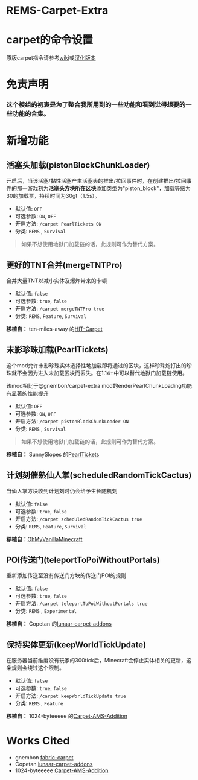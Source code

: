 # REMS-Carpet-Extra

# carpet的命令设置
原版carpet指令请参考[wiki](https://github.com/gnembon/fabric-carpet/wiki/Current-Available-Settings)或[汉化版本](https://github.com/SFG-Minecraft-mods-Chinese-Translation/Translation-doc/blob/master/Fabric-Carpet/Commands.md)

# 免责声明
### 这个模组的初衷是为了整合我所用到的一些功能和看到觉得想要的一些功能的合集。

# 新增功能


## 活塞头加载(pistonBlockChunkLoader)
开启后，当该活塞/黏性活塞产生活塞头的推出/拉回事件时，在创建推出/拉回事件的那一游戏刻为**活塞头方块所在区块**添加类型为"piston_block"，加载等级为30的加载票，持续时间为30gt（1.5s）。
* 默认值: `OFF`
* 可选参数: `ON`, `OFF`
* 开启方法: `/carpet PearlTickets ON`
* 分类: `REMS` , `Survival` 
> 如果不想使用地狱门加载链的话，此规则可作为替代方案。

## 更好的TNT合并(mergeTNTPro)
合并大量TNT以减小实体及爆炸带来的卡顿
* 默认值: `false`
* 可选参数: `true`, `false`
* 开启方法: `/carpet mergeTNTPro true`
* 分类: `REMS`, `Feature`, `Survival`

**移植自：**
ten-miles-away 的[HIT-Carpet](https://github.com/HIT-Craft/HIT-Carpet/tree/1.14.4)

## 末影珍珠加载(PearlTickets)
这个mod允许末影珍珠实体选择性地加载即将通过的区块，这样珍珠炮打出的珍珠就不会因为进入未加载区块而丢失。在1.14+中可以替代地狱门加载链使用。

该mod相比于@gnembon/carpet-extra mod的enderPearlChunkLoading功能有显著的性能提升
* 默认值: `OFF`
* 可选参数: `ON`, `OFF`
* 开启方法: `/carpet pistonBlockChunkLoader ON`
* 分类: `REMS` , `Survival`
> 如果不想使用地狱门加载链的话，此规则可作为替代方案。
 
**移植自：**
SunnySlopes 的[PearlTickets](https://github.com/SunnySlopes/PearlTickets)

## 计划刻催熟仙人掌(scheduledRandomTickCactus)
当仙人掌方块收到计划刻时仍会给予生长随机刻
* 默认值: `false`
* 可选参数: `true`, `false`
* 开启方法: `/carpet scheduledRandomTickCactus true`
* 分类: `REMS`, `Feature`, `Survival`

**移植自：**[OhMyVanillaMinecraft](https://github.com/hit-mc/OhMyVanillaMinecraft)

## POI传送门(teleportToPoiWithoutPortals)
重新添加传送至没有传送门方块的传送门POI的规则
* 默认值: `false`
* 可选参数: `true`, `false`
* 开启方法: `/carpet teleportToPoiWithoutPortals true`
* 分类: `REMS` , `Experimental`

**移植自：**
Copetan 的[lunaar-carpet-addons](https://github.com/Lunaar-SMP/lunaar-carpet-addons)

## 保持实体更新(keepWorldTickUpdate)
在服务器当前维度没有玩家的300tick后，Minecraft会停止实体相关的更新，这条规则会绕过这个限制。
* 默认值: `false`
* 可选参数: `true`, `false`
* 开启方法: `/carpet keepWorldTickUpdate true`
* 分类: `REMS` , `Feature`

**移植自：**
1024-byteeeee 的[Carpet-AMS-Addition](https://github.com/Minecraft-AMS/Carpet-AMS-Addition)

# Works Cited
- gnembon [fabric-carpet](https://github.com/LucunJi/fabric-carpet)
- Copetan [lunaar-carpet-addons](https://github.com/Lunaar-SMP/lunaar-carpet-addons)
- 1024-byteeeee [Carpet-AMS-Addition](https://github.com/Minecraft-AMS/Carpet-AMS-Addition)
